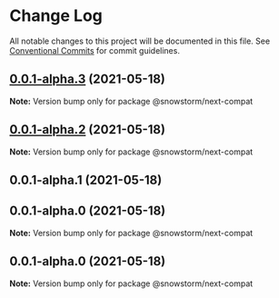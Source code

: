 # Change Log

All notable changes to this project will be documented in this file.
See [Conventional Commits](https://conventionalcommits.org) for commit guidelines.

## [0.0.1-alpha.3](https://github.com/explodingcamera/streamer.page/compare/@snowstorm/next-compat@0.0.1-alpha.2...@snowstorm/next-compat@0.0.1-alpha.3) (2021-05-18)

**Note:** Version bump only for package @snowstorm/next-compat





## [0.0.1-alpha.2](https://github.com/explodingcamera/streamer.page/compare/@snowstorm/next-compat@0.0.1-alpha.1...@snowstorm/next-compat@0.0.1-alpha.2) (2021-05-18)

**Note:** Version bump only for package @snowstorm/next-compat





## 0.0.1-alpha.1 (2021-05-18)



## 0.0.1-alpha.0 (2021-05-18)

**Note:** Version bump only for package @snowstorm/next-compat





## 0.0.1-alpha.0 (2021-05-18)

**Note:** Version bump only for package @snowstorm/next-compat
